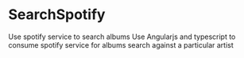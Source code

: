 # SearchSpotify
Use spotify service to search albums
Use Angularjs and typescript to consume spotify service for albums search against a particular artist

